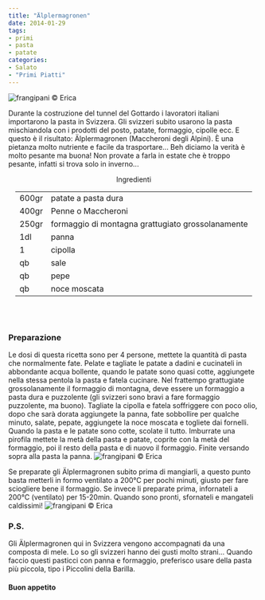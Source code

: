 ```yaml
---
title: "Älplermagronen"
date: 2014-01-29
tags:
- primi
- pasta
- patate
categories:
- Salato
- "Primi Piatti"
---
```

![](header.jpg "frangipani © Erica")

Durante la costruzione del tunnel del Gottardo i lavoratori italiani importarono la pasta in Svizzera. Gli svizzeri subito usarono la pasta mischiandola con i prodotti del posto, patate, formaggio, cipolle ecc. E questo è il risultato: Älplermagronen (Maccheroni degli Alpini). È una pietanza molto nutriente e facile da trasportare... Beh diciamo la verità è molto pesante ma buona! Non provate a farla in estate che è troppo pesante, infatti si trova solo in inverno...

<div id="wrapper" style="text-align: center">
  <div id="yourdiv" style="display: inline-block;">
    <div class="ingredients">
      <div class="ingredients-title">Ingredienti</div>
      <table>
        <tbody>
          <tr>
            <td>600gr</td>
            <td>patate a pasta dura</td>
          </tr>
          <tr>
            <td>400gr</td>
            <td>Penne o Maccheroni</td>
          </tr>
          <tr>
            <td>250gr</td>
            <td>formaggio di montagna grattugiato grossolanamente</td>
          </tr>
          <tr>
            <td>1dl</td>
            <td>panna</td>
          </tr>
          <tr>
            <td>1</td>
            <td>cipolla</td>
          </tr>
          <tr>
            <td>qb</td>
            <td>sale</td>
          </tr>
          <tr>
            <td>qb</td>
            <td>pepe</td>
          </tr>
          <tr>
            <td>qb</td>
            <td>noce moscata</td>
          </tr>
        </tbody>
      </table>
      <br></br>
    </div>
  </div>
</div>


<h3>
  <font color="grey">
    <i class="fa fa-cogs"></i>
  </font> Preparazione
</h3>

Le dosi di questa ricetta sono per 4 persone, mettete la quantità di pasta che normalmente fate.
Pelate e tagliate le patate a dadini e cucinateli in abbondante acqua bollente, quando le patate sono quasi cotte, aggiungete nella stessa pentola la pasta e fatela cucinare. Nel frattempo grattugiate grossolanamente il formaggio di montagna, deve essere un formaggio a pasta dura e puzzolente (gli svizzeri sono bravi a fare formaggio puzzolente, ma buono). Tagliate la cipolla e fatela soffriggere con poco olio, dopo che sarà dorata aggiungete la panna, fate sobbollire per qualche minuto, salate, pepate, aggiungete la noce moscata e togliete dai fornelli. Quando la pasta e le patate sono cotte, scolate il tutto. Imburrate una pirofila mettete la metà della pasta e patate, coprite con la metà del formaggio, poi il resto della pasta e di nuovo il formaggio. Finite versando sopra alla pasta la panna. 
![](pirofila.jpg "frangipani © Erica")

Se preparate gli Älplermagronen subito prima di mangiarli, a questo punto basta metterli in formo ventilato a 200°C per pochi minuti, giusto per fare sciogliere bene il formaggio. Se invece li preparate prima, infornateli a 200°C (ventilato) per 15-20min. Quando sono pronti, sfornateli e mangateli caldissimi!
![](risultato.jpg "frangipani © Erica")


<h3>
  <font color="#FFCC00">
    <i class="fa fa-lightbulb-o"></i>
  </font> P.S.
</h3>

Gli Älplermagronen qui in Svizzera vengono accompagnati da una composta di mele. Lo so gli svizzeri hanno dei gusti molto strani... Quando faccio questi pasticci con panna e formaggio, preferisco usare della pasta più piccola, tipo i Piccolini della Barilla.

<h4>Buon appetito
  <font color="red">
    <i class="fa fa-smile-o"></i>
  </font>
</h4>
